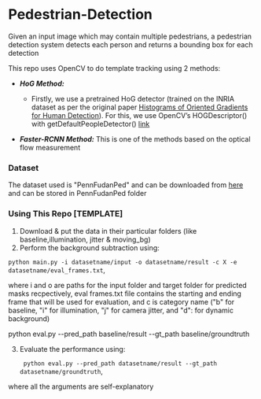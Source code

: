 # Pedestrian-Detection
Given an input image which may contain multiple pedestrians, a pedestrian detection system detects each person and returns a bounding box for each detection


This repo uses OpenCV to do template tracking using 2 methods:
* ***HoG Method:***
  - Firstly, we use a pretrained HoG detector (trained on the INRIA dataset as per the original paper [Histograms of Oriented Gradients for Human Detection](https://ieeexplore.ieee.org/stamp/stamp.jsp?tp=&arnumber=1467360)). For this, we use OpenCV’s HOGDescriptor() with getDefaultPeopleDetector() [link](https://docs.opencv.org/4.5.3/d5/d33/structcv_1_1HOGDescriptor.html#a9c7a0b2aa72cf39b4b32b3eddea78203)

* ***Faster-RCNN Method:*** This is one of the methods based on the optical flow measurement

### Dataset ###
The dataset used is "PennFudanPed" and can be downloaded from [here](https://www.cis.upenn.edu/~jshi/ped_html) and can be stored in PennFudanPed folder

### Using This Repo [TEMPLATE] ###
1. Download & put the data in their particular folders (like baseline,illumination, jitter & moving_bg)
2. Perform the background subtraction using:

  ` python main.py -i datasetname/input -o datasetname/result -c X -e datasetname/eval_frames.txt `,
  
  where i and o are paths for the input folder and target folder for predicted masks recpectively,
  eval frames.txt file contains the starting and ending frame that will be used for evaluation,
  and c is category name ("b" for baseline, "i" for illumination, "j" for camera jitter, and "d": for dynamic background)
  
  python eval.py --pred_path baseline/result --gt_path baseline/groundtruth
  
3. Evaluate the performance using:

    ` python eval.py --pred_path datasetname/result --gt_path datasetname/groundtruth`,
  
  where all the arguments are self-explanatory
